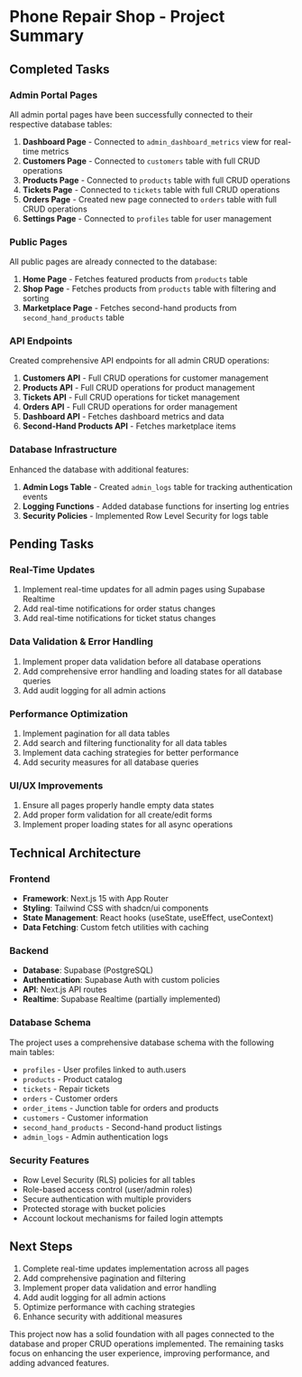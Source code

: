 # Phone Repair Shop - Project Summary

## Completed Tasks

### Admin Portal Pages
All admin portal pages have been successfully connected to their respective database tables:

1. **Dashboard Page** - Connected to `admin_dashboard_metrics` view for real-time metrics
2. **Customers Page** - Connected to `customers` table with full CRUD operations
3. **Products Page** - Connected to `products` table with full CRUD operations
4. **Tickets Page** - Connected to `tickets` table with full CRUD operations
5. **Orders Page** - Created new page connected to `orders` table with full CRUD operations
6. **Settings Page** - Connected to `profiles` table for user management

### Public Pages
All public pages are already connected to the database:

1. **Home Page** - Fetches featured products from `products` table
2. **Shop Page** - Fetches products from `products` table with filtering and sorting
3. **Marketplace Page** - Fetches second-hand products from `second_hand_products` table

### API Endpoints
Created comprehensive API endpoints for all admin CRUD operations:

1. **Customers API** - Full CRUD operations for customer management
2. **Products API** - Full CRUD operations for product management
3. **Tickets API** - Full CRUD operations for ticket management
4. **Orders API** - Full CRUD operations for order management
5. **Dashboard API** - Fetches dashboard metrics and data
6. **Second-Hand Products API** - Fetches marketplace items

### Database Infrastructure
Enhanced the database with additional features:

1. **Admin Logs Table** - Created `admin_logs` table for tracking authentication events
2. **Logging Functions** - Added database functions for inserting log entries
3. **Security Policies** - Implemented Row Level Security for logs table

## Pending Tasks

### Real-Time Updates
1. Implement real-time updates for all admin pages using Supabase Realtime
2. Add real-time notifications for order status changes
3. Add real-time notifications for ticket status changes

### Data Validation & Error Handling
1. Implement proper data validation before all database operations
2. Add comprehensive error handling and loading states for all database queries
3. Add audit logging for all admin actions

### Performance Optimization
1. Implement pagination for all data tables
2. Add search and filtering functionality for all data tables
3. Implement data caching strategies for better performance
4. Add security measures for all database queries

### UI/UX Improvements
1. Ensure all pages properly handle empty data states
2. Add proper form validation for all create/edit forms
3. Implement proper loading states for all async operations

## Technical Architecture

### Frontend
- **Framework**: Next.js 15 with App Router
- **Styling**: Tailwind CSS with shadcn/ui components
- **State Management**: React hooks (useState, useEffect, useContext)
- **Data Fetching**: Custom fetch utilities with caching

### Backend
- **Database**: Supabase (PostgreSQL)
- **Authentication**: Supabase Auth with custom policies
- **API**: Next.js API routes
- **Realtime**: Supabase Realtime (partially implemented)

### Database Schema
The project uses a comprehensive database schema with the following main tables:
- `profiles` - User profiles linked to auth.users
- `products` - Product catalog
- `tickets` - Repair tickets
- `orders` - Customer orders
- `order_items` - Junction table for orders and products
- `customers` - Customer information
- `second_hand_products` - Second-hand product listings
- `admin_logs` - Admin authentication logs

### Security Features
- Row Level Security (RLS) policies for all tables
- Role-based access control (user/admin roles)
- Secure authentication with multiple providers
- Protected storage with bucket policies
- Account lockout mechanisms for failed login attempts

## Next Steps

1. Complete real-time updates implementation across all pages
2. Add comprehensive pagination and filtering
3. Implement proper data validation and error handling
4. Add audit logging for all admin actions
5. Optimize performance with caching strategies
6. Enhance security with additional measures

This project now has a solid foundation with all pages connected to the database and proper CRUD operations implemented. The remaining tasks focus on enhancing the user experience, improving performance, and adding advanced features.